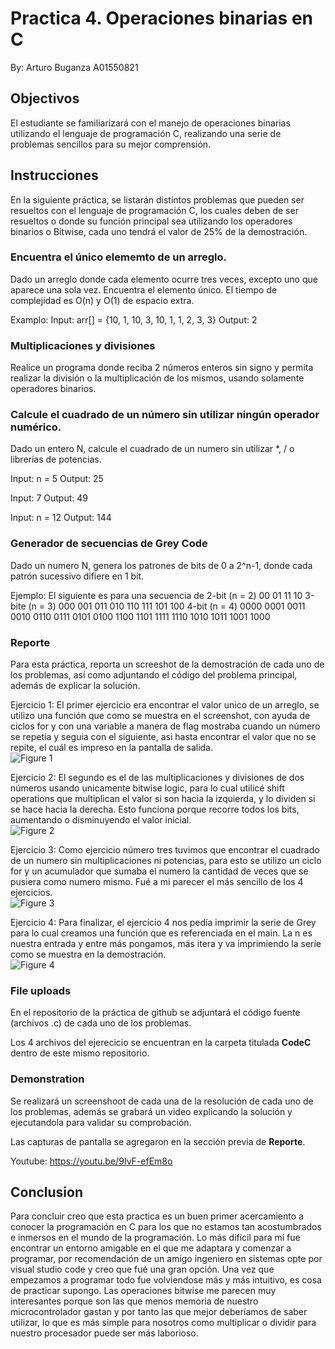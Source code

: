 # Practica 4. Operaciones binarias en C
By: Arturo Buganza A01550821

## Objectivos

El estudiante se familiarizará con el manejo de operaciones binarias utilizando el lenguaje de programación C,
realizando una serie de problemas sencillos para su mejor comprensión.

## Instrucciones

En la siguiente práctica, se listarán distintos problemas que pueden ser resueltos con el lenguaje de programación C,
los cuales deben de ser resueltos o donde su función principal sea utilizando los operadores binarios o Bitwise, cada
uno tendrá el valor de 25% de la demostración.

### Encuentra el único elememto de un arreglo.
Dado un arreglo donde cada elemento ocurre tres veces, excepto uno que aparece una sola vez. Encuentra el elemento
único. El tiempo de complejidad es O(n) y O(1) de espacio extra. 

Examplo:
Input: arr[] = {10, 1, 10, 3, 10, 1, 1, 2, 3, 3}
Output: 2


### Multiplicaciones y divisiones
Realice un programa donde reciba 2 números enteros sin signo y permita realizar la división o la multiplicación de los
mismos, usando solamente operadores binarios.

### Calcule el cuadrado de un número sin utilizar ningún operador numérico.

Dado un entero N, calcule el cuadrado de un numero sin utilizar \*, / o librerías de potencias.

Input: n = 5
Output: 25

Input: 7
Output: 49

Input: n = 12
Output: 144

### Generador de secuencias de Grey Code

Dado un numero N, genera los patrones de bits de 0 a 2^n-1, donde cada patrón sucessivo difiere en 1 bit.

Ejemplo:
El siguiente es para una secuencia de 2-bit (n = 2)
  00 01 11 10
3-bite (n = 3)
  000 001 011 010 110 111 101 100
4-bit (n = 4)
  0000 0001 0011 0010 0110 0111 0101 0100 1100 1101 1111 
  1110 1010 1011 1001 1000


### Reporte
Para esta práctica, reporta un screeshot de la demostración de cada uno de los problemas, así como adjuntando el código
del problema principal, además de explicar la solución.

Ejercicio 1: El primer ejercicio era encontrar el valor unico de un arreglo, se utilizo una función que como se muestra en el screenshot, con ayuda de ciclos for y con una variable a manera de flag mostraba cuando un número se repetía y seguia con el siguiente, asi hasta encontrar el valor que no se repite, el cuál es impreso en la pantalla de salida. </br>
![Figure 1](./img/img1.PNG)

Ejercicio 2: El segundo es el de las multiplicaciones y divisiones de dos números usando unicamente bitwise logic, para lo cual utilicé shift operations que multiplican el valor si son hacia la izquierda, y lo dividen si se hace hacia la derecha. Esto funciona porque recorre todos los bits, aumentando o disminuyendo el valor inicial. </br>
![Figure 2](./img/img2.PNG)

Ejercicio 3: Como ejercicio número tres tuvimos que encontrar el cuadrado de un numero sin multiplicaciones ni potencias, para esto se utilizo un ciclo for y un acumulador que sumaba el numero la cantidad de veces que se pusiera como numero mismo. Fué a mi parecer el más sencillo de los 4 ejercicios. </br>
![Figure 3](./img/img3.PNG)

Ejercicio 4: Para finalizar, el ejercicio 4 nos pedía imprimir la serie de Grey para lo cual creamos una función que es referenciada en el main. La n es nuestra entrada y entre más pongamos, más itera y va imprimiendo la seríe como se muestra en la demostración. </br>
![Figure 4](./img/img4.PNG)

### File uploads
En el repositorio de la práctica de github se adjuntará el código fuente (archivos .c) de cada uno de los problemas.

Los 4 archivos del ejerecicio se encuentran en la carpeta titulada **CodeC** dentro de este mismo repositorio.

### Demonstration
Se realizará un screenshoot de cada una de la resolución de cada uno de los problemas, además se grabará un video
explicando la solución y ejecutandola para validar su comprobación.

Las capturas de pantalla se agregaron en la sección previa de **Reporte**.

Youtube: https://youtu.be/9IvF-efEm8o

## Conclusion
Para concluir creo que esta practica es un buen primer acercamiento a conocer la programación en C para los que no estamos tan acostumbrados e inmersos en el mundo de la programación. Lo más dificil para mí fue encontrar un entorno amigable en el que me adaptara y comenzar a programar, por recomendación de un amigo ingeniero en sistemas opte por visual studio code y creo que fué una gran opción. Una vez que empezamos a programar todo fue volviendose más y más intuitivo, es cosa de practicar supongo. Las operaciones bitwise me parecen muy interesantes porque son las que menos memoria de nuestro microcontrolador gastan y por tanto las que mejor deberíamos de saber utilizar, lo que es más simple para nosotros como multiplicar o dividir para nuestro procesador puede ser más laborioso.
